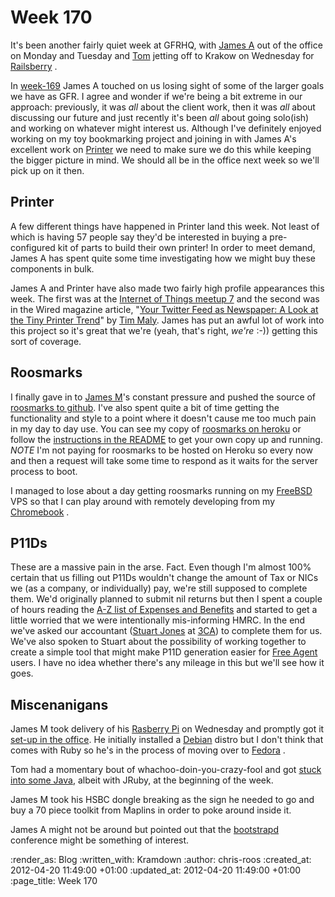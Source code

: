 Week 170
========

It's been another fairly quiet week at GFRHQ, with [James A][] out of the office on Monday and Tuesday and [Tom][] jetting off to Krakow on Wednesday for [Railsberry][] .

In [week-169][] James A touched on us losing sight of some of the larger goals we have as GFR.  I agree and wonder if we're being a bit extreme in our approach: previously, it was *all* about the client work, then it was *all* about discussing our future and just recently it's been *all* about going solo(ish) and working on whatever might interest us.  Although I've definitely enjoyed working on my toy bookmarking project and joining in with James A's excellent work on [Printer][] we need to make sure we do this while keeping the bigger picture in mind.  We should all be in the office next week so we'll pick up on it then.

## Printer

A few different things have happened in Printer land this week.  Not least of which is having 57 people say they'd be interested in buying a pre-configured kit of parts to build their own printer!  In order to meet demand, James A has spent quite some time investigating how we might buy these components in bulk.

James A and Printer have also made two fairly high profile appearances this week.  The first was at the [Internet of Things meetup 7][] and the second was in the Wired magazine article, "[Your Twitter Feed as Newspaper: A Look at the Tiny Printer Trend][]" by [Tim Maly][].  James has put an awful lot of work into this project so it's great that we're (yeah, that's right, *we're* :-)) getting this sort of coverage.

## Roosmarks

I finally gave in to [James M][]'s constant pressure and pushed the source of [roosmarks to github][].  I've also spent quite a bit of time getting the functionality and style to a point where it doesn't cause me too much pain in my day to day use.  You can see my copy of [roosmarks on heroku][] or follow the [instructions in the README][] to get your own copy up and running.  *NOTE* I'm not paying for roosmarks to be hosted on Heroku so every now and then a request will take some time to respond as it waits for the server process to boot.

I managed to lose about a day getting roosmarks running on my [FreeBSD][] VPS so that I can play around with remotely developing from my [Chromebook][] .

## P11Ds

These are a massive pain in the arse.  Fact.  Even though I'm almost 100% certain that us filling out P11Ds wouldn't change the amount of Tax or NICs we (as a company, or individually) pay, we're still supposed to complete them.  We'd originally planned to submit nil returns but then I spent a couple of hours reading the [A-Z list of Expenses and Benefits][] and started to get a little worried that we were intentionally mis-informing HMRC.  In the end we've asked our accountant ([Stuart Jones][] at [3CA][]) to complete them for us.  We've also spoken to Stuart about the possibility of working together to create a simple tool that might make P11D generation easier for [Free Agent][] users.  I have no idea whether there's any mileage in this but we'll see how it goes.

## Miscenanigans

James M took delivery of his [Rasberry Pi][] on Wednesday and promptly got it [set-up in the office][].  He initially installed a [Debian][] distro but I don't think that comes with Ruby so he's in the process of moving over to [Fedora][] .

Tom had a momentary bout of whachoo-doin-you-crazy-fool and got [stuck into some Java][], albeit with JRuby, at the beginning of the week.

James M took his HSBC dongle breaking as the sign he needed to go and buy a 70 piece toolkit from Maplins in order to poke around inside it.

James A might not be around but pointed out that the [bootstrapd][] conference might be something of interest.

[James A]: /james-adam
[Tom]: /tom-ward
[Railsberry]: http://railsberry.com/
[week-169]: /week-169
[Printer]: /printer
[James M]: /james-mead
[roosmarks to github]: https://github.com/chrisroos/roosmarks
[roosmarks on heroku]: https://roosmarks.herokuapp.com/
[instructions in the README]: https://github.com/chrisroos/roosmarks#readme
[FreeBSD]: http://www.freebsd.org/
[Chromebook]: http://www.google.com/intl/en/chrome/devices/
[Internet of Things meetup 7]: http://www.meetup.com/iotlondon/events/58233312/
[Your Twitter Feed as Newspaper: A Look at the Tiny Printer Trend]: http://www.wired.com/design/2012/04/your-twitter-feed-as-newspaper-a-look-at-the-tiny-printer-trend/
[Tim Maly]: https://twitter.com/#!/doingitwrong
[A-Z list of Expenses and Benefits]: http://www.hmrc.gov.uk/paye/exb/a-z/a/index.htm
[Stuart Jones]: http://twitter.com/#!/stuartjones
[3CA]: http://www.3caonline.com/
[Free Agent]: http://www.freeagent.com/
[Rasberry Pi]: http://www.raspberrypi.org/
[set-up in the office]: http://twitter.com/#!/floehopper/status/193011738545897473
[Debian]: http://www.debian.org/
[Fedora]: http://fedoraproject.org/
[stuck into some java]: https://github.com/tomafro/jruby-mustache-java
[bootstrapd]: http://bootstrapd.com/

:render_as: Blog
:written_with: Kramdown
:author: chris-roos
:created_at: 2012-04-20 11:49:00 +01:00
:updated_at: 2012-04-20 11:49:00 +01:00
:page_title: Week 170